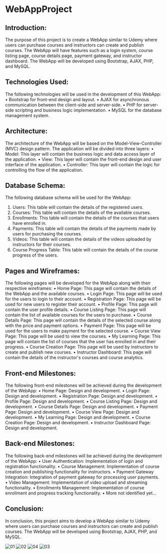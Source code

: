 # WebAppProject

## Introduction: 
The purpose of this project is to create a WebApp similar to Udemy where users can purchase courses and instructors can create and publish courses. The WebApp will have features such as a login system, course listing page, course details page, payment gateway, and instructor dashboard. The WebApp will be developed using Bootstrap, AJAX, PHP, and MySQL.
## Technologies Used:
The following technologies will be used in the development of this WebApp:
•	Bootstrap for front-end design and layout.
•	AJAX for asynchronous communication between the client-side and server-side.
•	PHP for server-side scripting and business logic implementation.
•	MySQL for the database management system.

## Architecture: 
The architecture of the WebApp will be based on the Model-View-Controller (MVC) design pattern. The application will be divided into three layers:
•	Model: This layer will contain the business logic and data access layer of the application.
•	View: This layer will contain the front-end design and user interface of the application.
•	Controller: This layer will contain the logic for controlling the flow of the application.

## Database Schema: 
The following database schema will be used for the WebApp:
1.	Users: This table will contain the details of the registered users.
2.	Courses: This table will contain the details of the available courses.
3.	Enrollments: This table will contain the details of the courses that users have enrolled in.
4.	Payments: This table will contain the details of the payments made by users for purchasing the courses.
5.	Videos: This table will contain the details of the videos uploaded by instructors for their courses.
6.	Course Progress Table: This table will contain the details of the course progress of the users.

## Pages and Wireframes:
The following pages will be developed for the WebApp along with their respective wireframes:
•	Home Page: This page will contain the details of the WebApp and the available courses.
•	Login Page: This page will be used for the users to login to their account.
•	Registration Page: This page will be used for new users to register their account.
•	Profile Page: This page will contain the user profile details.
•	Course Listing Page: This page will contain the list of available courses for the users to purchase.
•	Course Details Page: This page will contain the details of the selected course along with the price and payment options.
•	Payment Page: This page will be used for the users to make payment for the selected course.
•	Course View Page: This page will be used to view the courses.
•	My Learning Page: This page will contain the list of courses that the user has enrolled in and their progress.
•	Course Creation Page: This page will be used by instructors to create and publish new courses.
•	Instructor Dashboard: This page will contain the details of the instructor's courses and course analytics.

## Front-end Milestones:
The following front-end milestones will be achieved during the development of the WebApp:
•	Home Page: Design and development.
•	Login Page: Design and development.
•	Registration Page: Design and development.
•	Profile Page: Design and development.
•	Course Listing Page: Design and development.
•	Course Details Page: Design and development.
•	Payment Page: Design and development.
•	Course View Page: Design and development.
•	My Learning Page: Design and development.
•	Course Creation Page: Design and development.
•	Instructor Dashboard Page: Design and development.

## Back-end Milestones: 
The following back-end milestones will be achieved during the development of the WebApp:
•	User Authentication: Implementation of login and registration functionality.
•	Course Management: Implementation of course creation and publishing functionality for instructors.
•	Payment Gateway Integration: Integration of payment gateway for processing user payments.
•	Video Management: Implementation of video upload and streaming functionality.
•	Enrollments Management: Implementation of course enrollment and progress tracking functionality.
•	More not identified yet…

## Conclusion: 
In conclusion, this project aims to develop a WebApp similar to Udemy where users can purchase courses and instructors can create and publish courses. The WebApp will be developed using Bootstrap, AJAX, PHP, and MySQL.

![01](https://github.com/harsh-kamde/WebAppProject/assets/105597593/1889e881-320a-4ebf-ac46-ee1b7e2b935c)
![02](https://github.com/harsh-kamde/WebAppProject/assets/105597593/5790f9f1-df56-41fc-ac32-7846c96806aa)
![04](https://github.com/harsh-kamde/WebAppProject/assets/105597593/db01cf9f-2919-4b92-8597-5078b281002e)
![03](https://github.com/harsh-kamde/WebAppProject/assets/105597593/5360cb6a-a55f-4627-bc3f-cfe09d67959f)



